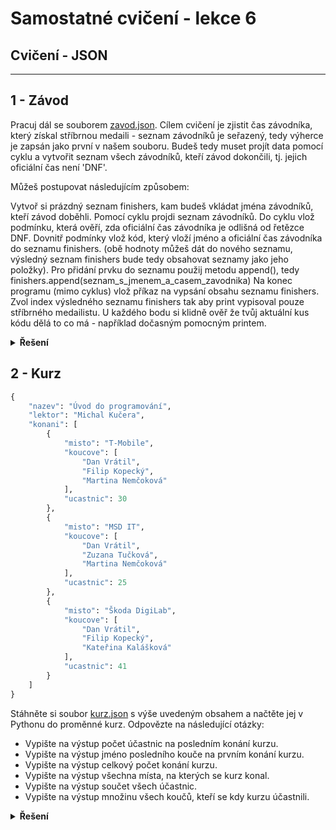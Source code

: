 # Samostatné cvičení - lekce 6
## Cvičení - JSON
---

## 1 - Závod

Pracuj dál se souborem [zavod.json](./assets/zavod.json). Cílem cvičení je zjistit čas závodníka, který získal stříbrnou medaili - seznam závodníků je seřazený, tedy výherce je zapsán jako první v našem souboru. Budeš tedy muset projít data pomocí cyklu a vytvořit seznam všech závodníků, kteří závod dokončili, tj. jejich oficiální čas není 'DNF'.

Můžeš postupovat následujícím způsobem:

Vytvoř si prázdný seznam finishers, kam budeš vkládat jména závodníků, kteří závod doběhli.
Pomocí cyklu projdi seznam závodníků.
Do cyklu vlož podmínku, která ověří, zda oficiální čas závodníka je odlišná od řetězce DNF.
Dovnitř podmínky vlož kód, který vloží jméno a oficiální čas závodníka do seznamu finishers. (obě hodnoty můžeš dát do nového seznamu, výsledný seznam finishers bude tedy obsahovat seznamy jako jeho položky). Pro přidání prvku do seznamu použij metodu append(), tedy finishers.append(seznam_s_jmenem_a_casem_zavodnika)
Na konec programu (mimo cyklus) vlož příkaz na vypsání obsahu seznamu finishers.
Zvol index výsledného seznamu finishers tak aby print vypisoval pouze stříbrného medailistu.
U každého bodu si klidně ověř že tvůj aktuální kus kódu dělá to co má - například dočasným pomocným printem.

<details>
<summary><b>Řešení</b></summary>

```python
import json

with open('zavod.json', encoding='utf-8') as file:
    runners = json.load(file)

finishers = []

for runner in runners:
    if runner['casy']['oficialni'] != 'DNF':
        finishers.append(runner['jmeno'])

print(finishers)
```

</details>

## 2 - Kurz

```python
{
    "nazev": "Úvod do programování",
    "lektor": "Michal Kučera",
    "konani": [
        {
            "misto": "T-Mobile",
            "koucove": [
                "Dan Vrátil",
                "Filip Kopecký",
                "Martina Nemčoková"
            ],
            "ucastnic": 30
        },
        {
            "misto": "MSD IT",
            "koucove": [
                "Dan Vrátil",
                "Zuzana Tučková",
                "Martina Nemčoková"
            ],
            "ucastnic": 25
        },
        {
            "misto": "Škoda DigiLab",
            "koucove": [
                "Dan Vrátil",
                "Filip Kopecký",
                "Kateřina Kalášková"
            ],
            "ucastnic": 41
        }
    ]
}
```
Stáhněte si soubor [kurz.json](./assets/kurz.json) s výše uvedeným obsahem a načtěte jej v Pythonu do proměnné kurz. Odpovězte na následující otázky:

- Vypište na výstup počet účastnic na posledním konání kurzu.
- Vypište na výstup jméno posledního kouče na prvním konání kurzu.
- Vypište na výstup celkový počet konání kurzu.
- Vypište na výstup všechna místa, na kterých se kurz konal.
- Vypište na výstup součet všech účastnic.
- Vypište na výstup množinu všech koučů, kteří se kdy kurzu účastnili.

<details>
<summary><b>Řešení</b></summary>

```python
import json

with open('in.txt', encoding='utf-8') as f:
    data = json.load(f)

print(data['konani'][-1]['ucastnic'])

print(data['konani'][0]['koucove'][-1])

print(len(data['konani']))

mista = []
for konani in data['konani']:
    mista.append(konani['misto'])
print(mista)

ucastnice = 0
for konani in data['konani']:
    ucastnice += konani['ucastnic']
print(ucastnice)

koucove = set()
for konani in data['konani']:
    koucove.update(set(konani['koucove']))
print(koucove)
```

</details>